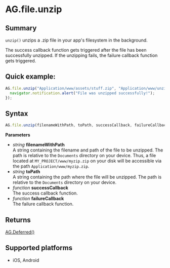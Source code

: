 # AG.file.unzip

## Summary
`unzip()` unzips a .zip file in your app's filesystem in the background.

The success callback function gets triggered after the file has been successfully unzipped. If the unzipping fails, the failure callback function gets triggered.

## Quick example:
```javascript
AG.file.unzip("Application/www/assets/stuff.zip", "Application/www/unzip_here/", function(){
  navigator.notification.alert("File was unzipped successfully!");
});
```

## Syntax
```javascript
AG.file.unzip(filenameWithPath, toPath, successCallback, failureCallback)
```

**Parameters**

* *string* **filenameWithPath**<br>
  A string containing the filename and path of the file to be unzipped. The path is relative to the `Documents` directory on your device. Thus, a file located at `MY_PROJECT/www/myzip.zip` on your disk will be accessible via the path `Application/www/myzip.zip`.
* *string* **toPath**<br>
  A string containing the path where the file will be unzipped. The path is relative to the `Documents` directory on your device.
* *function* **successCallback**<br>
  The success callback function.
* *function* **failureCallback**<br>
  The failure callback function.

## Returns
[AG.Deferred()](../../Deferred/Deferred.md)

## Supported platforms
* iOS, Android

